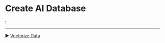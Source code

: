 ﻿# Create AI Database

:

___

▶ [Vectorize Data](https://github.com/lennilobel/sql2022-workshop-hol-vegas2025/tree/master/HOL/4.%20AI%20Features/1.%20Vectorize%20Data)
